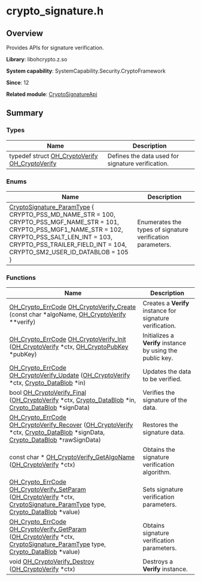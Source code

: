 # crypto_signature.h


## Overview

Provides APIs for signature verification.

**Library**: libohcrypto.z.so

**System capability**: SystemCapability.Security.CryptoFramework

**Since**: 12

**Related module**: [CryptoSignatureApi](_crypto_signature_api.md)


## Summary


### Types

| Name | Description | 
| -------- | -------- |
| typedef struct [OH_CryptoVerify](_crypto_signature_api.md#oh_cryptoverify) [OH_CryptoVerify](_crypto_signature_api.md#oh_cryptoverify) | Defines the data used for signature verification. | 


### Enums

| Name | Description | 
| -------- | -------- |
| [CryptoSignature_ParamType](_crypto_signature_api.md#cryptosignature_paramtype) {<br>CRYPTO_PSS_MD_NAME_STR = 100, CRYPTO_PSS_MGF_NAME_STR = 101,<br>CRYPTO_PSS_MGF1_NAME_STR = 102, CRYPTO_PSS_SALT_LEN_INT = 103,<br>CRYPTO_PSS_TRAILER_FIELD_INT = 104, CRYPTO_SM2_USER_ID_DATABLOB = 105<br>} | Enumerates the types of signature verification parameters. | 


### Functions

| Name | Description | 
| -------- | -------- |
| [OH_Crypto_ErrCode](_crypto_common_api.md#oh_crypto_errcode) [OH_CryptoVerify_Create](_crypto_signature_api.md#oh_cryptoverify_create) (const char \*algoName, [OH_CryptoVerify](_crypto_signature_api.md#oh_cryptoverify) \*\*verify) | Creates a **Verify** instance for signature verification. | 
| [OH_Crypto_ErrCode](_crypto_common_api.md#oh_crypto_errcode) [OH_CryptoVerify_Init](_crypto_signature_api.md#oh_cryptoverify_init) ([OH_CryptoVerify](_crypto_signature_api.md#oh_cryptoverify) \*ctx, [OH_CryptoPubKey](_crypto_asym_key_api.md#oh_cryptopubkey) \*pubKey) | Initializes a **Verify** instance by using the public key. | 
| [OH_Crypto_ErrCode](_crypto_common_api.md#oh_crypto_errcode) [OH_CryptoVerify_Update](_crypto_signature_api.md#oh_cryptoverify_update) ([OH_CryptoVerify](_crypto_signature_api.md#oh_cryptoverify) \*ctx, [Crypto_DataBlob](_crypto___data_blob.md) \*in) | Updates the data to be verified. | 
| bool [OH_CryptoVerify_Final](_crypto_signature_api.md#oh_cryptoverify_final) ([OH_CryptoVerify](_crypto_signature_api.md#oh_cryptoverify) \*ctx, [Crypto_DataBlob](_crypto___data_blob.md) \*in, [Crypto_DataBlob](_crypto___data_blob.md) \*signData) | Verifies the signature of the data. | 
| [OH_Crypto_ErrCode](_crypto_common_api.md#oh_crypto_errcode) [OH_CryptoVerify_Recover](_crypto_signature_api.md#oh_cryptoverify_recover) ([OH_CryptoVerify](_crypto_signature_api.md#oh_cryptoverify) \*ctx, [Crypto_DataBlob](_crypto___data_blob.md) \*signData, [Crypto_DataBlob](_crypto___data_blob.md) \*rawSignData) | Restores the signature data. | 
| const char \* [OH_CryptoVerify_GetAlgoName](_crypto_signature_api.md#oh_cryptoverify_getalgoname) ([OH_CryptoVerify](_crypto_signature_api.md#oh_cryptoverify) \*ctx) | Obtains the signature verification algorithm. | 
| [OH_Crypto_ErrCode](_crypto_common_api.md#oh_crypto_errcode) [OH_CryptoVerify_SetParam](_crypto_signature_api.md#oh_cryptoverify_setparam) ([OH_CryptoVerify](_crypto_signature_api.md#oh_cryptoverify) \*ctx, [CryptoSignature_ParamType](_crypto_signature_api.md#cryptosignature_paramtype) type, [Crypto_DataBlob](_crypto___data_blob.md) \*value) | Sets signature verification parameters. | 
| [OH_Crypto_ErrCode](_crypto_common_api.md#oh_crypto_errcode) [OH_CryptoVerify_GetParam](_crypto_signature_api.md#oh_cryptoverify_getparam) ([OH_CryptoVerify](_crypto_signature_api.md#oh_cryptoverify) \*ctx, [CryptoSignature_ParamType](_crypto_signature_api.md#cryptosignature_paramtype) type, [Crypto_DataBlob](_crypto___data_blob.md) \*value) | Obtains signature verification parameters. | 
| void [OH_CryptoVerify_Destroy](_crypto_signature_api.md#oh_cryptoverify_destroy) ([OH_CryptoVerify](_crypto_signature_api.md#oh_cryptoverify) \*ctx) | Destroys a **Verify** instance. | 
